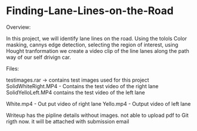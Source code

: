 # Finding-Lane-Lines-on-the-Road

Overview:

In this project, we will identify lane lines on the road. Using the tolols Color masking, cannys edge detection, selecting the region of interest, using Hought tranformation we create a video clip of the line lanes along the path way of our self drivign car.

Files:

testimages.rar  -> contains test images used for this project
SolidWhiteRight.MP4 - Contains the test video of the right lane
SolidYelloLeft.MP4 contains the test video of the left lane

White.mp4 - Out put video of right lane
Yello.mp4 - Output video of left lane

Writeup has the pipline details without images. not able to upload pdf to Git rigth now. it will be attached with submission email



